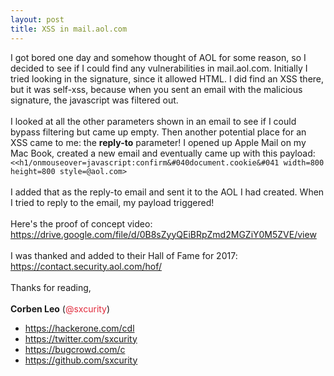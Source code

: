```yaml
---
layout: post
title: XSS in mail.aol.com
---
```

I got bored one day and somehow thought of AOL for some reason, so I decided to see if I could find any vulnerabilities in mail.aol.com. Initially I tried looking in the signature, since it allowed HTML. I did find an XSS there, but it was self-xss, because when you sent an email with the malicious signature, the javascript was filtered out.<br><br>
I looked at all the other parameters shown in an email to see if I could bypass filtering but came up empty.
Then another potential place for an XSS came to me: the **reply-to** parameter! I opened up Apple Mail on my Mac Book, created a new email and eventually came up with this payload:
<br>
`<<h1/onmouseover=javascript:confirm&#040document.cookie&#041 width=800 height=800 style=@aol.com>`<br><br>
I added that as the reply-to email and sent it to the AOL I had created. When I tried to reply to the email, my payload triggered!
<br><br>
Here's the proof of concept video: https://drive.google.com/file/d/0B8sZyyQEiBRpZmd2MGZiY0M5ZVE/view
<br><br>
I was thanked and added to their Hall of Fame for 2017: https://contact.security.aol.com/hof/
<br><br>
Thanks for reading,<br><br>
**Corben Leo** (<font color="#E22A3C">@sxcurity</font>)
- https://hackerone.com/cdl
- https://twitter.com/sxcurity
- https://bugcrowd.com/c
- https://github.com/sxcurity
